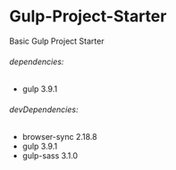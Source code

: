 # Gulp-Project-Starter
Basic Gulp Project Starter

###### dependencies: 
* gulp 3.9.1

###### devDependencies:
* browser-sync 2.18.8
* gulp 3.9.1
* gulp-sass 3.1.0
